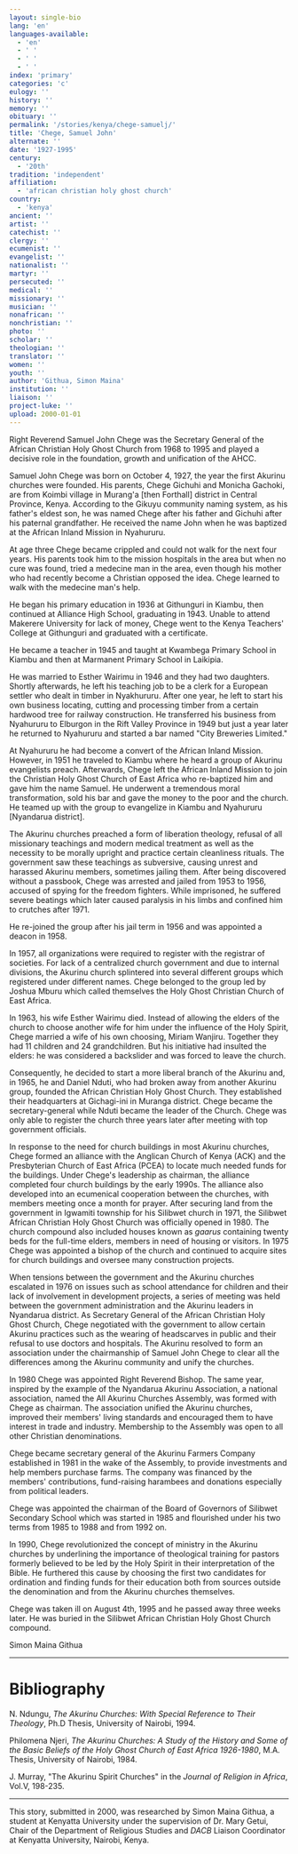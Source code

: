 ```yaml
---
layout: single-bio
lang: 'en'
languages-available:
  - 'en'
  - ' '
  - ' '
  - ' '
index: 'primary'
categories: 'c'
eulogy: ''
history: ''
memory: ''
obituary: ''
permalink: '/stories/kenya/chege-samuelj/'
title: 'Chege, Samuel John'
alternate: ''
date: '1927-1995'
century:
  - '20th'
tradition: 'independent'
affiliation:
  - 'african christian holy ghost church'
country:
  - 'kenya'
ancient: ''
artist: ''
catechist: ''
clergy: ''
ecumenist: ''
evangelist: ''
nationalist: ''
martyr: ''
persecuted: ''
medical: ''
missionary: ''
musician: ''
nonafrican: ''
nonchristian: ''
photo: ''
scholar: ''
theologian: ''
translator: ''
women: ''
youth: ''
author: 'Githua, Simon Maina'
institution: ''
liaison: ''
project-luke: ''
upload: 2000-01-01
---
```



Right Reverend Samuel John Chege was the Secretary General of the African Christian Holy Ghost Church from 1968 to 1995 and played a decisive role in the foundation, growth and unification of the AHCC.

Samuel John Chege was born on October 4, 1927, the year the first Akurinu churches were founded.  His parents, Chege Gichuhi and Monicha Gachoki, are from Koimbi village in Murang'a [then Forthall] district in Central Province, Kenya. According to the Gikuyu community naming system, as his father's eldest son, he was named Chege after his father and Gichuhi after his paternal grandfather. He received the name John when he was baptized at the African Inland Mission in Nyahururu.

At age three Chege became crippled and could not walk for the next four years.  His parents took him to the mission hospitals in the area but when no cure was found, tried a medecine man in the area, even though his mother who had recently become a Christian opposed the idea.  Chege learned to walk with the medecine man's help.

He began his primary education in 1936 at Githunguri in Kiambu, then continued at Alliance High School, graduating in 1943.  Unable to attend Makerere University for lack of money, Chege went to the Kenya Teachers' College at Githunguri and graduated with a certificate.

He became a teacher in 1945 and taught at Kwambega Primary School in Kiambu and then at Marmanent Primary School in Laikipia.

He was married to Esther Wairimu in 1946 and they had two daughters. Shortly afterwards, he left his teaching job to be a clerk for a European settler who dealt in timber in Nyakhururu.  After one year, he left to start his own business locating, cutting and processing timber from a certain hardwood tree for railway construction.  He transferred his business from Nyahururu to Elburgon in the Rift Valley Province in 1949 but just a year later he returned to Nyahururu and started a bar named "City Breweries Limited."

At Nyahururu he had become a convert of the African Inland Mission.  However, in 1951 he traveled to Kiambu where he heard a group of Akurinu evangelists preach.  Afterwards, Chege left the African Inland Mission to join the Christian Holy Ghost Church of East Africa who re-baptized him and gave him the name Samuel.  He underwent a tremendous moral transformation, sold his bar and gave the money to the poor and the church.  He teamed up with the group to evangelize in Kiambu and Nyahururu [Nyandarua district].

The Akurinu churches preached a form of liberation theology, refusal of all missionary teachings and modern medical treatment as well as the necessity to be morally upright and practice certain cleanliness rituals.  The government saw these teachings as subversive, causing unrest and harassed Akurinu members, sometimes jailing them.  After being discovered without a passbook, Chege was arrested and jailed from 1953 to 1956, accused of spying for the freedom fighters. While imprisoned, he suffered severe beatings which later caused paralysis in his limbs and confined him to crutches after 1971.

He re-joined the group after his jail term in 1956 and was appointed a deacon in 1958.

In 1957, all organizations were required to register with the registrar of societies.  For lack of a centralized church government and due to internal divisions, the Akurinu church splintered into several different groups which registered under different names. Chege belonged to the group led by Joshua Mburu which called themselves the Holy Ghost Christian Church of East Africa.

In 1963, his wife Esther Wairimu died.  Instead of allowing the elders of the church to choose another wife for him under the influence of the Holy Spirit, Chege married a wife of his own choosing, Miriam Wanjiru.  Together they had 11 children and 24 grandchildren.  But his initiative had insulted the elders: he was considered a backslider and was forced to leave the church.

Consequently, he decided to start a more liberal branch of the Akurinu and, in 1965, he and Daniel Nduti, who had broken away from another Akurinu group, founded the African Christian Holy Ghost Church.  They established their headquarters at Gichagi-ini in Muranga district.  Chege became the secretary-general while Nduti became the leader of the Church.  Chege was only able to register the church three years later after meeting with top government officials.

In response to the need for church buildings in most Akurinu churches, Chege formed an alliance with the Anglican Church of Kenya (ACK) and the Presbyterian Church of East Africa (PCEA) to locate much needed funds for the buildings.  Under Chege's leadership as chairman, the alliance completed four church buildings by the early 1990s.  The alliance also developed into an ecumenical cooperation between the churches, with members meeting once a month for prayer. After securing land from the government in Igwamiti township for his Silibwet church in 1971, the
Silibwet African Christian Holy Ghost Church was officially opened in 1980.  The church compound also included houses known as *gaarus* containing twenty beds for the full-time elders, members in need of housing or visitors. In 1975 Chege was appointed a bishop of the church and continued to acquire sites for church buildings and oversee many construction projects.

When tensions between the government and the Akurinu churches escalated in 1976 on issues such as school attendance for children and their lack of involvement in development projects, a series of meeting was held between the government administration and the Akurinu leaders in Nyandarua district.  As Secretary General of the African Christian Holy Ghost Church, Chege negotiated with the government to allow certain Akurinu practices such as the wearing of headscarves in public and their refusal to use doctors and hospitals.  The Akurinu resolved to form an association under the chairmanship of Samuel John Chege to clear all the differences among the Akurinu community and unify the churches.

In 1980 Chege was appointed Right Reverend Bishop.  The same year, inspired by the example of the Nyandarua Akurinu Association, a national association, named the All Akurinu Churches Assembly, was formed with Chege as chairman.  The association unified the Akurinu churches, improved their members' living standards and encouraged them to have interest in trade and industry.  Membership to the Assembly was open to all other Christian denominations.

Chege became secretary general of the Akurinu Farmers Company established in 1981 in the wake of the Assembly, to provide investments and help members purchase farms.  The company was financed by the members' contributions, fund-raising harambees and donations especially from political leaders.

Chege was appointed the chairman of the Board of Governors of Silibwet Secondary School which was started in 1985 and flourished under his two terms from 1985 to 1988 and from 1992 on.

In 1990, Chege revolutionized the concept of ministry in the Akurinu churches by underlining the importance of theological training for pastors formerly believed to be led by the Holy Spirit in their interpretation of the Bible.  He furthered this cause by choosing the first two candidates for ordination and finding funds for their education both from sources outside the denomination and from the Akurinu churches themselves.

Chege was taken ill on August 4th, 1995 and he passed away three weeks later.  He was buried in the Silibwet African Christian Holy Ghost Church compound.

Simon Maina Githua

---

# Bibliography

N. Ndungu, *The Akurinu Churches:  With Special Reference to Their Theology*, Ph.D Thesis, University of Nairobi, 1994.

Philomena Njeri, *The Akurinu Churches:  A Study of the History and Some of the Basic Beliefs of the Holy Ghost Church of East Africa 1926-1980*, M.A. Thesis, University of Nairobi, 1984.

J. Murray, "The Akurinu Spirit Churches" in the *Journal of Religion in Africa*, Vol.V, 198-235.

---

This story, submitted in 2000, was researched by Simon Maina Githua, a student at Kenyatta University under the supervision of Dr. Mary Getui, Chair of the Department of Religious Studies and *DACB* Liaison Coordinator at Kenyatta University, Nairobi, Kenya.